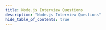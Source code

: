 ```yaml
---
title: Node.js Interview Questions
description: "Node.js Interview Questions"
hide_table_of_contents: true
---
```

